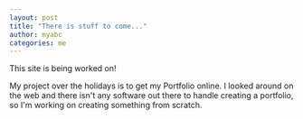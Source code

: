 ```yaml
---
layout: post
title: "There is stuff to come..."
author: myabc
categories: me
---
```



This site is being worked on!

My project over the holidays is to get my Portfolio online. I looked around on the web and there isn't any software out there to handle creating a portfolio, so I'm working on creating something from scratch.
